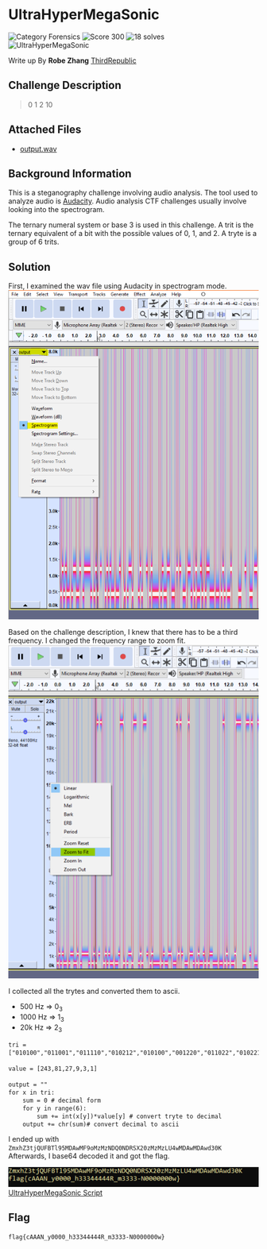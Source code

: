 # UltraHyperMegaSonic
![Category Forensics](https://img.shields.io/badge/category-forensics-%23968af0.svg?longCache=true&style=popout)
![Score 300](https://img.shields.io/badge/score-300-yellow.svg?longCache=true&style=popout)
![18 solves](https://img.shields.io/badge/solves-18-%2317a2b8.svg?longCache=true&style=popout) <br />
![UltraHyperMegaSonic](https://img.shields.io/badge/*-Solved%20Post%20Competition-%23f46dc9.svg?longCache=true&style=for-the-badge)

Write up By
**Robe Zhang** [ThirdRepublic](https://github.com/ThirdRepublic)

## Challenge Description
> 0 1 2 10

## Attached Files
- [output.wav](output.wav)

## Background Information
This is a steganography challenge involving audio analysis. The tool used to analyze audio is [Audacity](https://www.audacityteam.org/). Audio analysis CTF challenges usually involve looking into the spectrogram. <br />

The ternary numeral system or base 3 is used in this challenge.  A trit is the ternary equivalent of a bit with the possible values of 0, 1, and 2. A tryte is a group of 6 trits.

## Solution
First, I examined the wav file using Audacity in spectrogram mode. <br />
![screenshot](spectrogram.PNG) <br />

Based on the challenge description, I knew that there has to be a third frequency.  I changed the frequency range to zoom fit. <br />
![screenshot](zoom.PNG) <br />
  
I collected all the trytes and converted them to ascii.  
- 500 Hz => 0<sub>3</sub>
- 1000 Hz => 1<sub>3</sub>
- 20k Hz => 2<sub>3</sub>
```
tri = ["010100","011001","011110","010212","010100","001220","011022","010221","010000","010011","002121","002110","010010","011000","002010","001222","002212","002112","002102","011102","002212","002121","002010","011010","002212","011112","002212","011112","002220","002112","010000","001210","002220","002112","010001","010002","010021","001212","001210","011112","002212","011112","002212","011112","002211","010011","001221","011102","002212","002112","002102","011102","002212","002112","002102","011102","010201","001220","001210","002210"]

value = [243,81,27,9,3,1]

output = ""
for x in tri:
	sum = 0 # decimal form
	for y in range(6):
		sum += int(x[y])*value[y] # convert tryte to decimal 
	output += chr(sum)# convert decimal to ascii
```

I ended up with ```ZmxhZ3tjQUFBTl95MDAwMF9oMzMzNDQ0NDRSX20zMzMzLU4wMDAwMDAwd30K``` <br />
Afterwards, I base64 decoded it and got the flag.

![Screenshot](solution.PNG) <br />
[UltraHyperMegaSonic Script](UltraHyperMegaSonic.py)

## Flag
```
flag{cAAAN_y0000_h33344444R_m3333-N0000000w}
```
